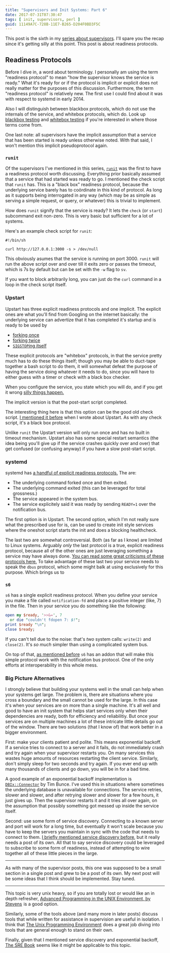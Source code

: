 ```yaml
---
title: "Supervisors and Init Systems: Part 6"
date: 2017-07-31T07:30:47
tags: [ init, supervisors, perl ]
guid: 11149A7C-728B-11E7-B265-D204F0BD3F5C
---
```

This post is the sixth in my [series about supervisors][supervisors].  I'll
spare you the recap since it's getting silly at this point.  This post is about
readiness protocols.

<!--more-->

## Readiness Protocols

Before I dive in, a word about terminology.  I personally am using the
term "readiness protocol" to mean "how the supervisor knows the service is
ready."  What it's ready for or if the protocol is implicit or explicit does not
really matter for the purposes of this discussion.  Furthermore, the term
"readiness protocol" is relatively new.  The first use I could find about it was
with respect to systemd in early 2014.

Also I will distinguish between blackbox protocols, which do not use the
internals of the service, and whitebox protocols, which do.  Look up [blackbox
testing][bbt] and [whitebox testing][wbt] if you're interested in where those
terms come from.

One last note: all supervisors have the implicit assumption that a service that
has been started is ready unless otherwise noted.  With that said, I won't
mention this implicit pseudoprotocol again.

### `runit`

Of the supervisors I've mentioned in this series, [`runit`][runit] was the first
to have a readiness protocol worth discussing.  Everything prior basically
assumed that a service that had started was ready to go.  I mentioned the check
script that `runit` has.  This is a "black box" readiness protocol, because the
underlying service barely has to coördinate in this kind of protocol.  As long
as it supports being interrogated in any way (which may be as simple as serving
a simple request, or query, or whatever) this is trivial to implement.

How does `runit` signify that the service is ready?  It lets the `check` (or
`start`) subcommand exit non-zero.  This is very basic but sufficient for a lot
of systems.

Here's an example check script for `runit`:

```
#!/bin/sh

curl http://127.0.0.1:3000 -s > /dev/null
```

This obviously asumes that the service is running on port 3000.  `runit` will
run the above script over and over till it exits zero or passes the timeout,
which is 7s by default but can be set with the `-w` flag to `sv`.

If you want to block arbitrarily long, you can just do the `curl` command in a
loop in the check script itself.

### Upstart

Upstart has three explicit readiness protocols and one implicit.  The explicit
ones are what you'll find from Googling on the internet basically: the
underlying service can advertize that it has completed it's startup and is ready
to be used by

 * [forking once](http://upstart.ubuntu.com/cookbook/#expect-fork)
 * [forking twice](http://upstart.ubuntu.com/cookbook/#expect-daemon)
 * [`SIGSTOP`ing itself](http://upstart.ubuntu.com/cookbook/#expect-stop)

These explicit protocols are "whitebox" protocols, in that the service pretty
much has to do these things itself; though you may be able to duct-tape together
a bash script to do them, it will somewhat defeat the purpose of having the
service doing whatever it needs to do, since you will have to either guess with
a timer or check with a black box checker.

When you configure the service, you state which you will do, and if you get it
wrong [silly things happen.][silly]

The implicit version is that the post-start script completed.

The interesting thing here is that this option can be the good old check script.
[I mentioned it before][upstart-post] when I wrote about Upstart.  As with any
check script, it's a black box protocol.

Unlike `runit` the Upstart version will only run once and has no built in
timeout mechanism.  Upstart also has some special restart semantics (the idea
being you'll give up if the service crashes quickly over and over) that get
confused (or confusing anyway) if you have a slow post-start script.

### systemd

systemd has [a handful of explicit readiness protocols.][sdread]  The are:

 * The underlying command forked once and then exited.
 * The underlying command exited (this can be leveraged for total grossness.)
 * The service appeared in the system bus.
 * The service explicitely said it was ready by sending `READY=1` over the
   notification bus.

The first option is in Upstart.  The second option, which I'm not really sure
what the prescribed use for is, can be used to create init style services where
the oneshot script starts the init and does a blocking healthcheck.

The last two are somewhat controversial.  Both (as far as I know) are limited to
Linux systems.  Arguably *only* the last protocol is a true, explicit readiness
protocol, because all of the other ones are just leveraging something a service
may have always done.  [You can read some great criticisms of these protocols
here.][pcrit]  To take advantage of these last two your service needs to speak
the `dbus` protocol, which some might balk at using exclusively for this
purpose.  Which brings us to

### `s6`

`s6` has a single explicit readiness protocol.  When you define your service you
make a file called `notification-fd` and place a positive integer (like, 7) in the file.
Then in your service you do something like the following:

``` perl
open my $ready, '>>&=', 7
  or die "couldn't fdopen 7: $!";
print $ready "\n";
close $ready;
```

If you can't tell due to the noise: that's *two* system calls: `write(2)` and
`close(2)`.  It's *so much* simpler than using a complicated system bus.

On top of that, [as mentioned before][s6-post] `s6` has an addon that will make
this simple protocol work with the notification bus protocol.  One of the only
efforts at interoperability in this whole mess.

### Big Picture Alternatives

I strongly believe that building your systems well in the small can help when
your systems get large.  The problem is, there are situations where you cross a
boundary and the small cannot be used for the large.  In this case it's when
your services are on more than a single machine.  It's all well and good to have
an init system that helps start services only when their dependencies are ready,
both for efficiency and reliabilitiy.  But once your services are on multiple
machines a lot of these intricate little details go out of the window.  There
are two solutions (that I know of) that work better in a bigger environment.

First: make your clients patient and polite.  This means exponential backoff.
If a service tries to connect to a server and it fails, do not immediately crash
and try again when your supervisor restarts you.  On many services this wastes
huge amounts of resources restarting the client service.  Similarly, don't
simply sleep for two seconds and try again.  If you ever end up with many
thousands of clients and go down, you will be in for a bad time.

A good example of an exponential backoff implementation is
[`DBIx::Connector`][dbixc] by Tim Bunce.  I've used this in situations where
sometimes the underlying database is unavailable for connections.  The service
retries, slower and slower, and after retrying slower and slower for a few
hours, it just gives up.  Then the supervisor restarts it and it tries all over
again, on the assumption that possibly something got messed up inside the
service itself.

Second: use some form of service discovery.  Connecting to a known server and
port will work for a long time, but eventually it won't scale because you have
to keep the servers you maintain in sync with the code that needs to connect to
them.  [I briefly mentioned service discovery before][sd], but it really needs a
post of its own.  All that to say service discovery could be leveraged to
subscribe to some form of readiness, instead of attempting to wire together all
of these little pieces in the large.

---

As with many of the supervisor posts, this one was supposed to be a small
section in a single post and grew to be a post of its own.  My next post will be
some ideas that I think should be implemented.  Stay tuned.

---

This topic is very unix heavy, so if you are totally lost or would like an in
depth refresher, <a target="_blank" href="https://www.amazon.com/gp/product/0321637739/ref=as_li_tl?ie=UTF8&camp=1789&creative=9325&creativeASIN=0321637739&linkCode=as2&tag=afoolishmanif-20&linkId=9f20643e726defaa727849b7606fb656">Advanced Programming in the UNIX Environment, by Stevens</a><img src="//ir-na.amazon-adsystem.com/e/ir?t=afoolishmanif-20&l=am2&o=1&a=0321637739" width="1" height="1" border="0" alt="" style="border:none !important; margin:0px !important;" />
is a good option.

Similarly, some of the tools above (and many more in later posts) discuss tools
that while written for assistance in supervision are useful in isolation.  I
think that
<a target="_blank" href="https://www.amazon.com/gp/product/013937681X/ref=as_li_tl?ie=UTF8&camp=1789&creative=9325&creativeASIN=013937681X&linkCode=as2&tag=afoolishmanif-20&linkId=6279d8d234dff9ee5623e7ad7bed35df">The Unix Programming Environment</a><img src="//ir-na.amazon-adsystem.com/e/ir?t=afoolishmanif-20&l=am2&o=1&a=013937681X" width="1" height="1" border="0" alt="" style="border:none !important; margin:0px !important;" /> 
does a great job diving into tools that are general enough to stand on their
own.

Finally, given that I mentioned service discovery and exponential backoff,
<a target="_blank" href="https://www.amazon.com/gp/product/149192912X/ref=as_li_tl?ie=UTF8&camp=1789&creative=9325&creativeASIN=149192912X&linkCode=as2&tag=afoolishmanif-20&linkId=a7610c779654105cddeb8ee1773e5984">The SRE Book</a><img src="//ir-na.amazon-adsystem.com/e/ir?t=afoolishmanif-20&l=am2&o=1&a=149192912X" width="1" height="1" border="0" alt="" style="border:none !important; margin:0px !important;" />
seems like it might be applicable to this topic.

[silly]: http://upstart.ubuntu.com/cookbook/#implications-of-misspecifying-expect
[upstart-post]: /posts/supervisors-and-init-systems-4/#upstart
[s6-post]: /posts/supervisors-and-init-systems-2/#s6
[bbt]: https://en.wikipedia.org/wiki/Black-box_testing
[wbt]: https://en.wikipedia.org/wiki/White-box_testing
[sdread]: https://www.freedesktop.org/software/systemd/man/systemd.service.html#Type=
[pcrit]: https://jdebp.eu/FGA/unix-daemon-readiness-protocol-problems.html
[sd]: /posts/development-with-docker/#refinements-1
[1]: /posts/supervisors-and-init-systems-1/
[2]: /posts/supervisors-and-init-systems-2/
[3]: /posts/supervisors-and-init-systems-3/
[4]: /posts/supervisors-and-init-systems-4/
[5]: /posts/supervisors-and-init-systems-5/
[supervisors]: /tags/supervisors
[runit]: http://smarden.org/runit/
[dbixc]: https://metacpan.org/pod/DBIx::RetryConnect
